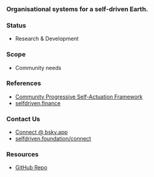 ### Organisational systems for a self-driven Earth.

### Status
- Research & Development

### Scope
- Community needs

### References
- [Community Progressive Self-Actuation Framework](https://docs.selfdriven.fyi/on-boarding)
- [selfdriven.finance](https://selfdriven.finance)

### Contact Us
- [Connect @ bsky.app](https://bsky.app/profile/markbyers.selfdriven.social)
- [selfdriven.foundation/connect](https://selfdriven.fyi/connect)

### Resources
- [GitHub Repo](https://github.com/selfdriven-foundation/selfdriven-earth)

